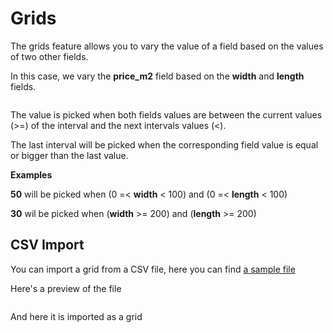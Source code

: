 # Grids

The grids feature allows you to vary the value of a field based on the values of two other fields.  

In this case, we vary the **price_m2** field based on the **width** and **length** fields.

<img srcset="/images/grids.jpg 2x" class="padding border">

The value is picked when both fields values are between the current values (>=) of the interval and the next intervals values (<).

The last interval will be picked when the corresponding field value is equal or bigger than the last value.

**Examples**

**50** will be picked when (0 =< **width** < 100) and (0 =< **length** < 100)

**30** wil be picked when (**width** >= 200) and (**length** >= 200)

## CSV Import

You can import a grid from a CSV file, here you can find [a sample file](files/sample.csv ':ignore')

Here's a preview of the file

<img srcset="/images/grids-preview.jpg 2x">

And here it is imported as a grid

<img srcset="/images/grids-imported.jpg 2x" class="padding border">
